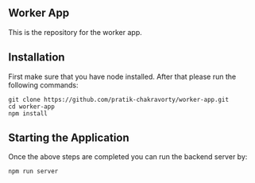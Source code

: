 ## Worker App

This is the repository for the worker app.

## Installation

First make sure that you have node installed. After that please run the following commands:

```
git clone https://github.com/pratik-chakravorty/worker-app.git
cd worker-app
npm install
```

## Starting the Application

Once the above steps are completed you can run the backend server by:

```
npm run server
```
